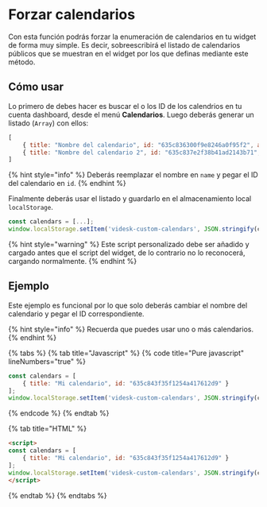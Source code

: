 # Forzar calendarios

Con esta función podrás forzar la enumeración de calendarios en tu widget de forma muy simple. Es decir, sobreescribirá el listado de calendarios públicos que se muestran en el widget por los que definas mediante este método.

## Cómo usar

Lo primero de debes hacer es buscar el o los ID de los calendrios en tu cuenta dashboard, desde el menú **Calendarios**. Luego deberás generar un listado (`Array`) con ellos:

```javascript
[
    { title: "Nombre del calendario", id: "635c836300f9e8246a0f95f2", automatic: true },
    { title: "Nombre del calendario 2", id: "635c837e2f38b41ad2143b71", automatic: false },
]
```

{% hint style="info" %}
Deberás reemplazar el nombre en `name` y pegar el ID del calendario en `id`.
{% endhint %}

Finalmente deberás usar el listado y guardarlo en el almacenamiento local `localStorage`.

```javascript
const calendars = [...];
window.localStorage.setItem('videsk-custom-calendars', JSON.stringify(calendars));
```

{% hint style="warning" %}
Este script personalizado debe ser añadido y cargado antes que el script del widget, de lo contrario no lo reconocerá, cargando normalmente.
{% endhint %}

## Ejemplo

Este ejemplo es funcional por lo que solo deberás cambiar el nombre del calendario y pegar el ID correspondiente.

{% hint style="info" %}
Recuerda que puedes usar uno o más calendarios.
{% endhint %}

{% tabs %}
{% tab title="Javascript" %}
{% code title="Pure javascript" lineNumbers="true" %}
```javascript
const calendars = [
    { title: "Mi calendario", id: "635c843f35f1254a417612d9" }
];
window.localStorage.setItem('videsk-custom-calendars', JSON.stringify(calendars));
```
{% endcode %}
{% endtab %}

{% tab title="HTML" %}
```html
<script>
const calendars = [
    { title: "Mi calendario", id: "635c843f35f1254a417612d9" }
];
window.localStorage.setItem('videsk-custom-calendars', JSON.stringify(calendars));
</script>
```
{% endtab %}
{% endtabs %}

